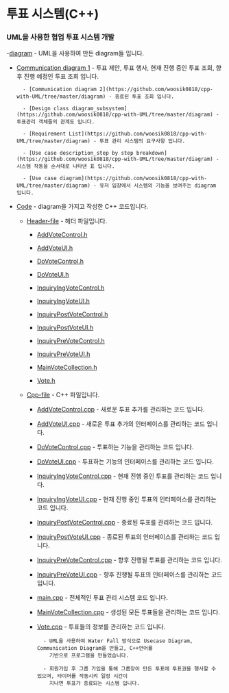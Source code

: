# 투표 시스템(C++) 

### UML을 사용한 협업 투표 시스템 개발

-[diagram](https://github.com/woosik0818/cpp-with-UML/tree/master/diagram) - UML을 사용하여 만든 diagram들 입니다.

- [Communication diagram 1](https://github.com/woosik0818/cpp-with-UML/tree/master/diagram/Communicationdiagram1.png) - 투표 제안, 투표 행사, 현재 진행 중인 투표 조회, 향후 진행 예정인 투표 조회 입니다.

		- [Communication diagram 2](https://github.com/woosik0818/cpp-with-UML/tree/master/diagram) - 종료된 투표 조회 입니다.

		- [Design class diagram_subsystem](https://github.com/woosik0818/cpp-with-UML/tree/master/diagram) - 투표관리 객체들의 관계도 입니다.

		- [Requirement List](https://github.com/woosik0818/cpp-with-UML/tree/master/diagram) - 투표 관리 시스템의 요구사항 입니다.

		- [Use case description_step by step breakdown](https://github.com/woosik0818/cpp-with-UML/tree/master/diagram) - 시스템 작동을 순서대로 나타낸 표 입니다.

		- [Use case diagram](https://github.com/woosik0818/cpp-with-UML/tree/master/diagram) - 유저 입장에서 시스템의 기능을 보여주는 diagram 입니다.

- [Code](https://github.com/woosik0818/cpp-with-UML/tree/master/Code) - diagram을 가지고 작성한 C++ 코드입니다.

	- [Header-file](https://github.com/woosik0818/cpp-with-UML/tree/master/Code/Header-file) - 헤더 파일입니다.
	
		- [AddVoteControl.h](https://github.com/woosik0818/cpp-with-UML/tree/master/Code/Header-file/AddVoteControl.h)
						
		- [AddVoteUI.h](https://github.com/woosik0818/cpp-with-UML/tree/master/Code/Header-file/AddVoteUI.h)

		- [DoVoteControl.h](https://github.com/woosik0818/cpp-with-UML/tree/master/Code/Header-file/DoVoteControl.h)
	
		- [DoVoteUI.h](https://github.com/woosik0818/cpp-with-UML/tree/master/Code/Header-file/DoVoteUI.h)

		- [InquiryIngVoteControl.h](https://github.com/woosik0818/cpp-with-UML/tree/master/Code/Header-file/InquiryIngVoteControl.h)

		- [InquiryIngVoteUI.h](https://github.com/woosik0818/cpp-with-UML/tree/master/Code/Header-file/InquiryIngVoteUI.h)

		- [InquiryPostVoteControl.h](https://github.com/woosik0818/cpp-with-UML/tree/master/Code/Header-file/InquiryPostVoteControl.h)

		- [InquiryPostVoteUI.h](https://github.com/woosik0818/cpp-with-UML/tree/master/Code/Header-file/InquiryPostVoteUI.h)
				
		- [InquiryPreVoteControl.h](https://github.com/woosik0818/cpp-with-UML/tree/master/Code/Header-file/InquiryPreVoteControl.h)

		- [InquiryPreVoteUI.h](https://github.com/woosik0818/cpp-with-UML/tree/master/Code/Header-file/InquiryPreVoteUI.h)

		- [MainVoteCollection.h](https://github.com/woosik0818/cpp-with-UML/tree/master/Code/Header-file/MainVoteCollection.h)

		- [Vote.h](https://github.com/woosik0818/cpp-with-UML/tree/master/Code/Header-file/Vote.h)
	
	- [Cpp-file](https://github.com/woosik0818/cpp-with-UML/tree/master/Code/Cpp-file) - C++ 파일입니다.
	
		- [AddVoteControl.cpp](https://github.com/woosik0818/cpp-with-UML/tree/master/Code/Cpp-file/AddVoteControl.cpp) - 새로운 투표 추가를 관리하는 코드 입니다.

		- [AddVoteUI.cpp](https://github.com/woosik0818/cpp-with-UML/tree/master/Code/Cpp-file/AddVoteUI.cpp) - 새로운 투표 추가의 인터페이스를 관리하는 코드 입니다.

		- [DoVoteControl.cpp](https://github.com/woosik0818/cpp-with-UML/tree/master/Code/Cpp-file/DoVoteControl.cpp) - 투표하는 기능을 관리하는 코드 입니다.

		- [DoVoteUI.cpp](https://github.com/woosik0818/cpp-with-UML/tree/master/Code/Cpp-file/DoVoteUI.cpp) - 투표하는 기능의 인터페이스를 관리하는 코드 입니다.

		- [InquiryIngVoteControl.cpp](https://github.com/woosik0818/cpp-with-UML/tree/master/Code/Cpp-file/InquiryIngVoteControl.cpp) - 현재 진행 중인 투표를 관리하는 코드 입니다.

		- [InquiryIngVoteUI.cpp](https://github.com/woosik0818/cpp-with-UML/tree/master/Code/Cpp-file/InquiryIngVoteUI.cpp) - 현재 진행 중인 투표의 인터페이스를 관리하는 코드 입니다.

		- [InquiryPostVoteControl.cpp](https://github.com/woosik0818/cpp-with-UML/tree/master/Code/Cpp-file/InquiryPostVoteControl.cpp) - 종료된 투표를 관리하는 코드 입니다.

		- [InquiryPostVoteUI.cpp](https://github.com/woosik0818/cpp-with-UML/tree/master/Code/Cpp-file/InquiryPostVoteUI.cpp) - 종료된 투표의 인터페이스를 관리하는 코드 입니다.

		- [InquiryPreVoteControl.cpp](https://github.com/woosik0818/cpp-with-UML/tree/master/Code/Cpp-file/InquiryPreVoteControl.cpp) - 향후 진행될 투표를 관리하는 코드 입니다.

		- [InquiryPreVoteUI.cpp](https://github.com/woosik0818/cpp-with-UML/tree/master/Code/Cpp-file/InquiryPreVoteUI.cpp) - 향후 진행될 투표의 인터페이스를 관리하는 코드 입니다.

		- [main.cpp](https://github.com/woosik0818/cpp-with-UML/tree/master/Code/Cpp-file/main.cpp) - 전체적인 투표 관리 시스템 코드 입니다.

		- [MainVoteCollection.cpp](https://github.com/woosik0818/cpp-with-UML/tree/master/Code/Cpp-file/MainVoteCollection.cpp) - 생성된 모든 투표들을 관리하는 코드 입니다.

		- [Vote.cpp](https://github.com/woosik0818/cpp-with-UML/tree/master/Code/Cpp-file/Vote.cpp) - 투표들의 정보를 관리하는 코드 입니다.

				- UML을 사용하여 Water Fall 방식으로 Usecase Diagram, Communication Diagram을 만들고, C++언어를 
			      기반으로 프로그램을 만들었습니다. 
			
				- 회원가입 후 그룹 가입을 통해 그룹장이 만든 투표에 투표권을 행사할 수 있으며, 타이머를 작동시켜 일정 시간이 
			      지나면 투표가 종료되는 시스템 입니다.
